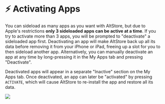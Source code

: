 # ⚡ Activating Apps

You can sideload as many apps as you want with AltStore, but due to Apple's restrictions **only 3 sideloaded apps can be active at a time**. If you try to activate more than 3 apps, you will be prompted to "deactivate" a sideloaded app first. Deactivating an app will make AltStore back up all its data before removing it from your iPhone or iPad, freeing up a slot for you to then sideload another app. Alternatively, you can manually deactivate an app at any time by long-pressing it in the My Apps tab and pressing "Deactivate".

Deactivated apps will appear in a separate "Inactive" section on the My Apps tab. Once deactivated, an app can later be "activated" by pressing `ACTIVATE`, which will cause AltStore to re-install the app and restore all its data.

&#x20;                                              ![](../.gitbook/assets/IMG\_3844.PNG)        &#x20;
